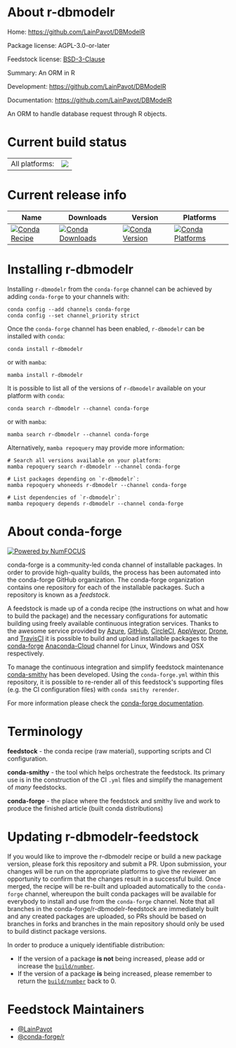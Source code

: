 About r-dbmodelr
================

Home: https://github.com/LainPavot/DBModelR

Package license: AGPL-3.0-or-later

Feedstock license: [BSD-3-Clause](https://github.com/conda-forge/r-dbmodelr-feedstock/blob/main/LICENSE.txt)

Summary: An ORM in R

Development: https://github.com/LainPavot/DBModelR

Documentation: https://github.com/LainPavot/DBModelR

An ORM to handle database request through R objects.


Current build status
====================


<table><tr><td>All platforms:</td>
    <td>
      <a href="https://dev.azure.com/conda-forge/feedstock-builds/_build/latest?definitionId=11446&branchName=main">
        <img src="https://dev.azure.com/conda-forge/feedstock-builds/_apis/build/status/r-dbmodelr-feedstock?branchName=main">
      </a>
    </td>
  </tr>
</table>

Current release info
====================

| Name | Downloads | Version | Platforms |
| --- | --- | --- | --- |
| [![Conda Recipe](https://img.shields.io/badge/recipe-r--dbmodelr-green.svg)](https://anaconda.org/conda-forge/r-dbmodelr) | [![Conda Downloads](https://img.shields.io/conda/dn/conda-forge/r-dbmodelr.svg)](https://anaconda.org/conda-forge/r-dbmodelr) | [![Conda Version](https://img.shields.io/conda/vn/conda-forge/r-dbmodelr.svg)](https://anaconda.org/conda-forge/r-dbmodelr) | [![Conda Platforms](https://img.shields.io/conda/pn/conda-forge/r-dbmodelr.svg)](https://anaconda.org/conda-forge/r-dbmodelr) |

Installing r-dbmodelr
=====================

Installing `r-dbmodelr` from the `conda-forge` channel can be achieved by adding `conda-forge` to your channels with:

```
conda config --add channels conda-forge
conda config --set channel_priority strict
```

Once the `conda-forge` channel has been enabled, `r-dbmodelr` can be installed with `conda`:

```
conda install r-dbmodelr
```

or with `mamba`:

```
mamba install r-dbmodelr
```

It is possible to list all of the versions of `r-dbmodelr` available on your platform with `conda`:

```
conda search r-dbmodelr --channel conda-forge
```

or with `mamba`:

```
mamba search r-dbmodelr --channel conda-forge
```

Alternatively, `mamba repoquery` may provide more information:

```
# Search all versions available on your platform:
mamba repoquery search r-dbmodelr --channel conda-forge

# List packages depending on `r-dbmodelr`:
mamba repoquery whoneeds r-dbmodelr --channel conda-forge

# List dependencies of `r-dbmodelr`:
mamba repoquery depends r-dbmodelr --channel conda-forge
```


About conda-forge
=================

[![Powered by
NumFOCUS](https://img.shields.io/badge/powered%20by-NumFOCUS-orange.svg?style=flat&colorA=E1523D&colorB=007D8A)](https://numfocus.org)

conda-forge is a community-led conda channel of installable packages.
In order to provide high-quality builds, the process has been automated into the
conda-forge GitHub organization. The conda-forge organization contains one repository
for each of the installable packages. Such a repository is known as a *feedstock*.

A feedstock is made up of a conda recipe (the instructions on what and how to build
the package) and the necessary configurations for automatic building using freely
available continuous integration services. Thanks to the awesome service provided by
[Azure](https://azure.microsoft.com/en-us/services/devops/), [GitHub](https://github.com/),
[CircleCI](https://circleci.com/), [AppVeyor](https://www.appveyor.com/),
[Drone](https://cloud.drone.io/welcome), and [TravisCI](https://travis-ci.com/)
it is possible to build and upload installable packages to the
[conda-forge](https://anaconda.org/conda-forge) [Anaconda-Cloud](https://anaconda.org/)
channel for Linux, Windows and OSX respectively.

To manage the continuous integration and simplify feedstock maintenance
[conda-smithy](https://github.com/conda-forge/conda-smithy) has been developed.
Using the ``conda-forge.yml`` within this repository, it is possible to re-render all of
this feedstock's supporting files (e.g. the CI configuration files) with ``conda smithy rerender``.

For more information please check the [conda-forge documentation](https://conda-forge.org/docs/).

Terminology
===========

**feedstock** - the conda recipe (raw material), supporting scripts and CI configuration.

**conda-smithy** - the tool which helps orchestrate the feedstock.
                   Its primary use is in the construction of the CI ``.yml`` files
                   and simplify the management of *many* feedstocks.

**conda-forge** - the place where the feedstock and smithy live and work to
                  produce the finished article (built conda distributions)


Updating r-dbmodelr-feedstock
=============================

If you would like to improve the r-dbmodelr recipe or build a new
package version, please fork this repository and submit a PR. Upon submission,
your changes will be run on the appropriate platforms to give the reviewer an
opportunity to confirm that the changes result in a successful build. Once
merged, the recipe will be re-built and uploaded automatically to the
`conda-forge` channel, whereupon the built conda packages will be available for
everybody to install and use from the `conda-forge` channel.
Note that all branches in the conda-forge/r-dbmodelr-feedstock are
immediately built and any created packages are uploaded, so PRs should be based
on branches in forks and branches in the main repository should only be used to
build distinct package versions.

In order to produce a uniquely identifiable distribution:
 * If the version of a package **is not** being increased, please add or increase
   the [``build/number``](https://docs.conda.io/projects/conda-build/en/latest/resources/define-metadata.html#build-number-and-string).
 * If the version of a package **is** being increased, please remember to return
   the [``build/number``](https://docs.conda.io/projects/conda-build/en/latest/resources/define-metadata.html#build-number-and-string)
   back to 0.

Feedstock Maintainers
=====================

* [@LainPavot](https://github.com/LainPavot/)
* [@conda-forge/r](https://github.com/conda-forge/r/)

